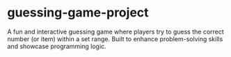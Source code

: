 # guessing-game-project
A fun and interactive guessing game where players try to guess the correct number (or item) within a set range. Built to enhance problem-solving skills and showcase programming logic.
